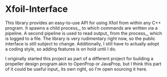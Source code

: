 # Xfoil-Interface

This library provides an easy-to-use API for using Xfoil from within any C++ program. It spawns a child process_, to which commands are written via a pipeline. A second pipeline is used to read output_ from the process_, which is logged to a file. The library is very rudimentary right now, so the public interface is still subject to change. Additionally, I still have to actually adopt a coding style, so adding features is on hold until I do.

I originally started this project as part of a different project for building a propeller design program akin to OpenProp or JavaProp, but I think this part of it could be useful input_ its own right, so I'm open sourcing it here.
